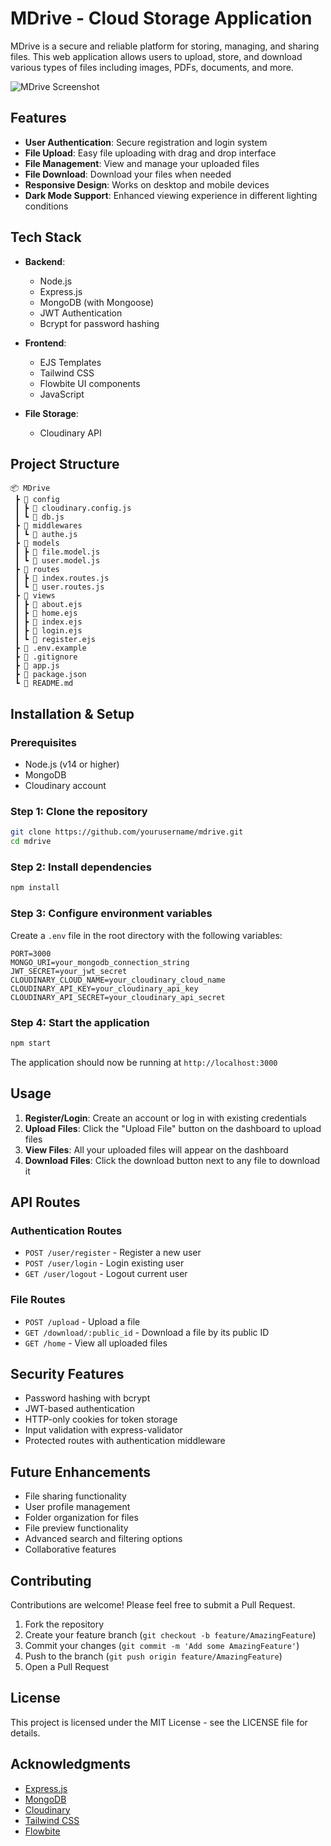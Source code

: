# MDrive - Cloud Storage Application

MDrive is a secure and reliable platform for storing, managing, and sharing files. This web application allows users to upload, store, and download various types of files including images, PDFs, documents, and more.

![MDrive Screenshot](https://via.placeholder.com/800x400?text=MDrive+Screenshot)

## Features

- **User Authentication**: Secure registration and login system
- **File Upload**: Easy file uploading with drag and drop interface
- **File Management**: View and manage your uploaded files
- **File Download**: Download your files when needed
- **Responsive Design**: Works on desktop and mobile devices
- **Dark Mode Support**: Enhanced viewing experience in different lighting conditions

## Tech Stack

- **Backend**:
  - Node.js
  - Express.js
  - MongoDB (with Mongoose)
  - JWT Authentication
  - Bcrypt for password hashing

- **Frontend**:
  - EJS Templates
  - Tailwind CSS
  - Flowbite UI components
  - JavaScript

- **File Storage**:
  - Cloudinary API

## Project Structure

```
📦 MDrive
 ┣ 📂 config
 ┃ ┣ 📜 cloudinary.config.js
 ┃ ┗ 📜 db.js
 ┣ 📂 middlewares
 ┃ ┗ 📜 authe.js
 ┣ 📂 models
 ┃ ┣ 📜 file.model.js
 ┃ ┗ 📜 user.model.js
 ┣ 📂 routes
 ┃ ┣ 📜 index.routes.js
 ┃ ┗ 📜 user.routes.js
 ┣ 📂 views
 ┃ ┣ 📜 about.ejs
 ┃ ┣ 📜 home.ejs
 ┃ ┣ 📜 index.ejs
 ┃ ┣ 📜 login.ejs
 ┃ ┗ 📜 register.ejs
 ┣ 📜 .env.example
 ┣ 📜 .gitignore
 ┣ 📜 app.js
 ┣ 📜 package.json
 ┗ 📜 README.md
```

## Installation & Setup

### Prerequisites

- Node.js (v14 or higher)
- MongoDB
- Cloudinary account

### Step 1: Clone the repository

```bash
git clone https://github.com/yourusername/mdrive.git
cd mdrive
```

### Step 2: Install dependencies

```bash
npm install
```

### Step 3: Configure environment variables

Create a `.env` file in the root directory with the following variables:

```
PORT=3000
MONGO_URI=your_mongodb_connection_string
JWT_SECRET=your_jwt_secret
CLOUDINARY_CLOUD_NAME=your_cloudinary_cloud_name
CLOUDINARY_API_KEY=your_cloudinary_api_key
CLOUDINARY_API_SECRET=your_cloudinary_api_secret
```

### Step 4: Start the application

```bash
npm start
```

The application should now be running at `http://localhost:3000`

## Usage

1. **Register/Login**: Create an account or log in with existing credentials
2. **Upload Files**: Click the "Upload File" button on the dashboard to upload files
3. **View Files**: All your uploaded files will appear on the dashboard
4. **Download Files**: Click the download button next to any file to download it

## API Routes

### Authentication Routes

- `POST /user/register` - Register a new user
- `POST /user/login` - Login existing user
- `GET /user/logout` - Logout current user

### File Routes

- `POST /upload` - Upload a file
- `GET /download/:public_id` - Download a file by its public ID
- `GET /home` - View all uploaded files

## Security Features

- Password hashing with bcrypt
- JWT-based authentication
- HTTP-only cookies for token storage
- Input validation with express-validator
- Protected routes with authentication middleware

## Future Enhancements

- File sharing functionality
- User profile management
- Folder organization for files
- File preview functionality
- Advanced search and filtering options
- Collaborative features

## Contributing

Contributions are welcome! Please feel free to submit a Pull Request.

1. Fork the repository
2. Create your feature branch (`git checkout -b feature/AmazingFeature`)
3. Commit your changes (`git commit -m 'Add some AmazingFeature'`)
4. Push to the branch (`git push origin feature/AmazingFeature`)
5. Open a Pull Request

## License

This project is licensed under the MIT License - see the LICENSE file for details.

## Acknowledgments

- [Express.js](https://expressjs.com/)
- [MongoDB](https://www.mongodb.com/)
- [Cloudinary](https://cloudinary.com/)
- [Tailwind CSS](https://tailwindcss.com/)
- [Flowbite](https://flowbite.com/)
